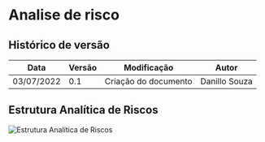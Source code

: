 # Analise de risco

## Histórico de versão

| Data | Versão | Modificação | Autor |
| ---- | ------ | ----------- | ----- |
| 03/07/2022 | 0.1 | Criação do documento | Danillo Souza | 

## Estrutura Analítica de Riscos

![Estrutura Analítica de Riscos](./asset/ear.png)

